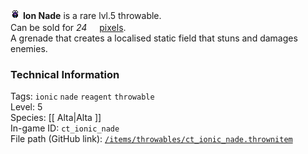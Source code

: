 ![ ](https://raw.githubusercontent.com/Ceterai/Enternia/main/items/throwables/ct_ionic_nade.png) **Ion Nade** is a rare lvl.5 throwable.  
Can be sold for *24* <img src="https://starbounder.org/mediawiki/images/2/21/Pixel.png" width="12" height="16"/> [pixels](https://starbounder.org/Pixel).  
A grenade that creates a localised static field that stuns and damages enemies.

### Technical Information

Tags: `ionic` `nade` `reagent` `throwable`  
Level: 5  
Species: [[ Alta|Alta ]]  
In-game ID: `ct_ionic_nade`  
File path (GitHub link): [`/items/throwables/ct_ionic_nade.thrownitem`](https://github.com/Ceterai/Enternia/blob/main/items/throwables/ct_ionic_nade.thrownitem)
